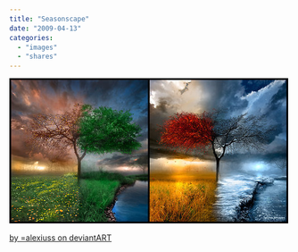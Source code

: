 ```yaml
---
title: "Seasonscape"
date: "2009-04-13"
categories: 
  - "images"
  - "shares"
---
```


![](images/4wnP83SaFm97qmpsKv2td5f6o1_r1_1280.jpg)

[by =alexiuss on deviantART](http://alexiuss.deviantart.com/art/Seasonscape-69489448)
